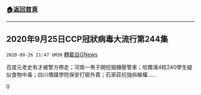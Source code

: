 ###  [:house:返回首頁](https://github.com/ourhimalayas/txt)
---

## 2020年9月25日CCP冠狀病毒大流行第244集
`2020-09-26 21:47 GM30` [轉載自GNews](https://gnews.org/zh-hant/385144/)

百度元老史有才被警方帶走；河南一男子開挖掘機壓警車；哈爾濱4校240學生疑似食物中毒；四川傳媒學院保安打砸外賣；石家莊抗強拆維權……



0

